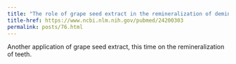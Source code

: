 ```yaml
---
title: "The role of grape seed extract in the remineralization of demineralized dentine: micromorphological and physical analyses"
title-href: https://www.ncbi.nlm.nih.gov/pubmed/24200303
permalink: posts/76.html
---
```


Another application of grape seed extract, this time on the remineralization of teeth.